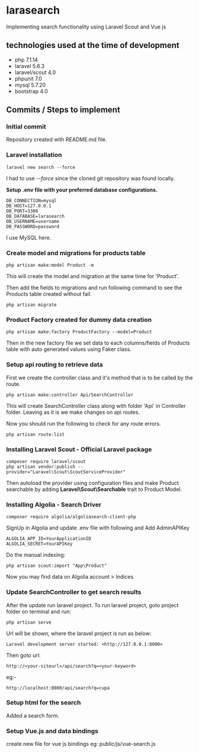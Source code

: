 # larasearch
Implementing search functionality using Laravel Scout and Vue js

## technologies used at the time of development
- php 7.1.14
- laravel 5.6.3
- laravel/scout 4.0
- phpunit 7.0
- mysql 5.7.20
- bootstrap 4.0

## Commits / Steps to implement

### Initial commit
Repository created with README.md file.

### Laravel installation

```angular2html
laravel new search --force
```
I had to use *--force* since the cloned git repository was found locally.

**Setup .env file with your preferred database configurations.**
```angular2html
DB_CONNECTION=mysql
DB_HOST=127.0.0.1
DB_PORT=3306
DB_DATABASE=larasearch
DB_USERNAME=username
DB_PASSWORD=password
```
I use MySQL here.

### Create model and migrations for products table

```angular2html
php artisan make:model Product -m
```
This will create the model and migration at the same time for 'Product'.

Then add the fields to migrations and run following command to see the Products table created without fail.
```angular2html
php artisan migrate
```

### Product Factory created for dummy data creation

```angular2html
php artisan make:factory ProductFactory --model=Product
```
Then in the new factory file we set data to each columns/fields of Products table with auto generated values using Faker class.

### Setup api routing to retrieve data
First we create the controller class and it's method that is to be called by the route.
```angular2html
php artisan make:controller Api/SearchController
```
This will create SearchController class along with folder 'Api' in Controller folder.
Leaving as it is we make changes on api routes.

Now you should run the following to check for any route errors.
```angular2html
php artisan route:list
```

### Installing Laravel Scout - Official Laravel package
```angular2html
composer require laravel/scout
php artisan vendor:publish --provider="Laravel\Scout\ScoutServiceProvider"
```
Then autoload the provider using configuration files and make Product searchable by adding **Laravel\Scout\Searchable** trait to Product Model.

### Installing Algolia - Search Driver
```apacheconfig
composer require algolia/algoliasearch-client-php
```
SignUp in Algolia and update .env file with following and Add AdminAPIKey
```apacheconfig
ALGOLIA_APP_ID=YourApplicationID
ALGOLIA_SECRET=YourAPIKey
```
Do the manual indexing:
```apacheconfig
php artisan scout:import "App\Product"
```
Now you may find data on Algolia account > Indices

### Update SearchController to get search results
After the update run laravel project. To run laravel project, goto project folder on terminal and run:
```apacheconfig
php artisan serve
```
Url will be shown, where the laravel project is run as below:
```apacheconfig
Laravel development server started: <http://127.0.0.1:8000>
```
Then goto url:
```apacheconfig
http://<your-siteurl>/api/search?q=<your-keyword>
```
eg:-
```apacheconfig
http://localhost:8000/api/search?q=cupa
```

### Setup html for the search
Added a search form.

### Setup Vue.js and data bindings
create new file for vue js bindings eg: public/js/vue-search.js
    